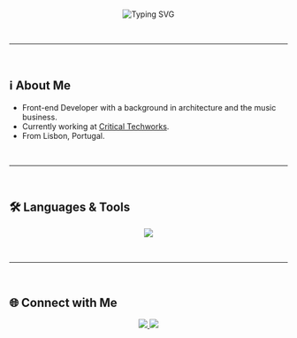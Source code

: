 <br/>

<p align="center">
  <img src="https://readme-typing-svg.herokuapp.com?font=Fira+Code&size=30&pause=1000&center=true&vCenter=true&width=500&lines=Hi+there+👋;I'm+Guilherme+🚀;Front-end+Developer+💻" alt="Typing SVG" />
</p>

<br/>

---

<br/>

## ℹ About Me

- Front-end Developer with a background in architecture and the music business.
- Currently working at [Critical Techworks](https://www.linkedin.com/company/criticaltechworks/).
- From Lisbon, Portugal.

<br/>

---

<br/>

## 🛠️ Languages & Tools

<p align="center">
  <a href="https://skillicons.dev">
    <img src="https://skillicons.dev/icons?i=js,html,css,ts,react,nodejs,jest,git" />
  </a>
</p>

<br/>

---

<br/>

## 🌐 Connect with Me

<p align="center">
  <a href="https://www.linkedin.com/in/guilherme-sg-silva/">
    <img src="https://img.shields.io/badge/-LinkedIn-0077B5?logo=linkedin&logoColor=white&style=flat" />
  </a>
  <!-- <a href="https://YOUR-PORTFOLIO.com">
    <img src="https://img.shields.io/badge/-Portfolio-FF5722?logo=Google-Chrome&logoColor=white&style=flat" />
  </a> -->
  <a href="mailto:silva.gsg@gmail.com">
    <img src="https://img.shields.io/badge/-Email-D14836?logo=gmail&logoColor=white&style=flat" />
  </a>
</p>

<br/>
